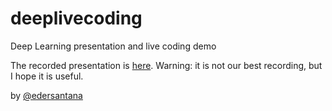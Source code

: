 # deeplivecoding
Deep Learning presentation and live coding demo

The recorded presentation is [here](https://www.youtube.com/watch?v=2x8WRF4MXWo). Warning: it is not our best recording, but I hope it is useful.

by [@edersantana](https://twitter.com/edersantana)
